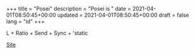 +++
title = "Posei"
description = "Posei is "
date = 2021-04-01T08:50:45+00:00
updated = 2021-04-01T08:50:45+00:00
draft = false
lang = "id"
+++

L + Ratio + Send + Sync + 'static

[Site](https://posei.me/)
